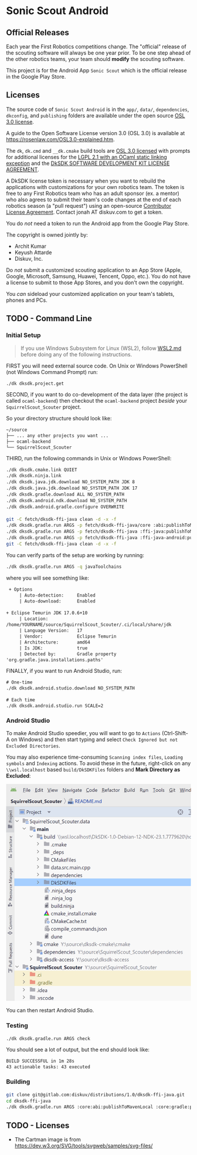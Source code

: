 # Sonic Scout Android

## Official Releases

Each year the First Robotics competitions change.
The "official" release of the scouting software will always be one year prior.
To be one step ahead of the other robotics teams, your team should **modify** the scouting software.

This project is for the Android App `Sonic Scout` which is the official release in the Google Play Store.

## Licenses

The source code of `Sonic Scout Android` is in the `app/`, `data/`, `dependencies`, `dkconfig`,
and `publishing` folders are available under the open source [OSL 3.0 license](./LICENSE-OSL3).

A guide to the Open Software License version 3.0 (OSL 3.0) is available at
<https://rosenlaw.com/OSL3.0-explained.htm>.

The `dk`, `dk.cmd` and `__dk.cmake` build tools are [OSL 3.0 licensed](./LICENSE-OSL3)
with prompts for additional licenses for the [LGPL 2.1 with an OCaml static linking exception](./LICENSE-LGPL21-ocaml) and the [DkSDK SOFTWARE DEVELOPMENT KIT LICENSE AGREEMENT](./LICENSE-DKSDK).

A DkSDK license token is necessary when you want to rebuild the applications with
customizations for your own robotics team. The token is free to any First Robotics team
who has an adult sponsor (ex. a mentor) who also agrees to submit their team's code changes at the end of each robotics season (a "pull request") using an open-source
[Contributor License Agreement](https://yahoo.github.io/oss-guide/docs/resources/what-is-cla.html).
Contact jonah AT diskuv.com to get a token.

You do *not* need a token to run the Android app from the Google Play Store.

The copyright is owned jointly by:

- Archit Kumar
- Keyush Attarde
- Diskuv, Inc.

Do *not* submit a customized scouting application to an App Store (Apple, Google, Microsoft, Samsung, Huawei, Tencent, Oppo, etc.). You do not have a license to submit to those App Stores, and you don't own the copyright.

You *can* sideload your customized application on your team's tablets, phones and PCs.

## TODO - Command Line

### Initial Setup

> If you use Windows Subsystem for Linux (WSL2), follow [WSL2.md](./WSL2.md)
> before doing any of the following instructions.

FIRST you will need external source code. On Unix or Windows PowerShell (not Windows Command Prompt) run:

```shell
./dk dksdk.project.get
```

SECOND, if you want to do co-development of the data layer (the project is called `ocaml-backend`)
then checkout the `ocaml-backend` project *beside* your `SquirrelScout_Scouter` project.

So your directory structure should look like:

```text
~/source
├── ... any other projects you want ...
├── ocaml-backend
└── SquirrelScout_Scouter
```

THIRD, run the following commands in Unix or Windows PowerShell:

```sh
./dk dksdk.cmake.link QUIET
./dk dksdk.ninja.link
./dk dksdk.java.jdk.download NO_SYSTEM_PATH JDK 8
./dk dksdk.java.jdk.download NO_SYSTEM_PATH JDK 17
./dk dksdk.gradle.download ALL NO_SYSTEM_PATH
./dk dksdk.android.ndk.download NO_SYSTEM_PATH
./dk dksdk.android.gradle.configure OVERWRITE

git -C fetch/dksdk-ffi-java clean -d -x -f
./dk dksdk.gradle.run ARGS -p fetch/dksdk-ffi-java/core :abi:publishToMavenLocal :gradle:publishToMavenLocal
./dk dksdk.gradle.run ARGS -p fetch/dksdk-ffi-java :ffi-java:publishToMavenLocal -P "cmakeCommand=$PWD/.ci/cmake/bin/cmake" -P disableAndroidNdk=1
./dk dksdk.gradle.run ARGS -p fetch/dksdk-ffi-java :ffi-java-android:publishToMavenLocal -P "cmakeCommand=$PWD/.ci/cmake/bin/cmake" -P disableAndroidNdk=1
git -C fetch/dksdk-ffi-java clean -d -x -f
```

You can verify parts of the setup are working by running:

```sh
./dk dksdk.gradle.run ARGS -q javaToolchains
```

where you will see something like:

```text
 + Options
     | Auto-detection:     Enabled
     | Auto-download:      Enabled

+ Eclipse Temurin JDK 17.0.6+10
     | Location:           /home/YOURNAME/source/SquirrelScout_Scouter/.ci/local/share/jdk
     | Language Version:   17
     | Vendor:             Eclipse Temurin
     | Architecture:       amd64
     | Is JDK:             true
     | Detected by:        Gradle property 'org.gradle.java.installations.paths'
```

FINALLY, if you want to run Android Studio, run:

```shell
# One-time
./dk dksdk.android.studio.download NO_SYSTEM_PATH

# Each time
./dk dksdk.android.studio.run SCALE=2
```

### Android Studio

To make Android Studio speedier, you will want to go to `Actions` (Ctrl-Shift-A on Windows)
and then start typing and select `Check Ignored but not Excluded Directories`.

You may also experience time-consuming `Scanning index files`, `Loading symbols` and `Indexing` actions.
To avoid these in the future, right-click on any `\\wsl.localhost` based `build/DkSDKFiles` folders and **Mark Directory as Excluded**:

![Mark build/DkSDKFiles directory as Excluded](static/exclude-DkSDKFiles.png)

You can then restart Android Studio.

### Testing

```sh
./dk dksdk.gradle.run ARGS check
```

You should see a lot of output, but the end should look like:

```text
BUILD SUCCESSFUL in 1m 28s
43 actionable tasks: 43 executed
```

### Building

```sh
git clone git@gitlab.com:diskuv/distributions/1.0/dksdk-ffi-java.git
cd dksdk-ffi-java
./dk dksdk.gradle.run ARGS :core:abi:publishToMavenLocal :core:gradle:publishToMavenLocal
```

## TODO - Licenses

- The Cartman image is from https://dev.w3.org/SVG/tools/svgweb/samples/svg-files/
